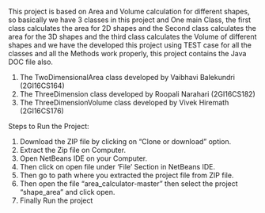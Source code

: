 This project is based on Area and Volume calculation for different shapes, so basically we have 3 classes in this project and One main Class, the first class calculates the area for 2D shapes and the Second class calculates the area for the 3D shapes and the third class calculates the Volume of different shapes and we have the developed this project using TEST case for all the classes and all the Methods work properly, this project contains the Java DOC file also.
1.	The TwoDimensionalArea class developed by Vaibhavi Balekundri (2GI16CS164)
2.	The ThreeDimension class developed by Roopali Narahari (2GI16CS182)
3.	The ThreeDimensionVolume class developed by Vivek Hiremath (2GI16CS176)

Steps to Run the Project:
1.	Download the ZIP file by clicking on “Clone or download” option.
2.	Extract the Zip file on Computer.
3.	Open NetBeans IDE on your Computer.
4.	Then click on open file under ‘File’ Section in NetBeans IDE.
5.	Then go to path where you extracted the project file from ZIP file.
6.	Then open the file “area_calculator-master” then select the project “shape_area” and click open.
7.	Finally Run the project
